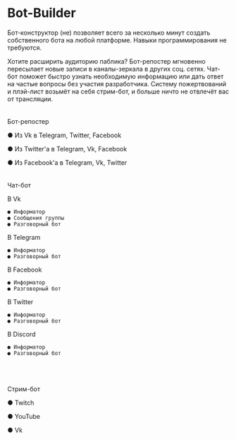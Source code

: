# Bot-Builder
Бот-конструктор (не) позволяет всего за несколько минут создать собственного бота на любой платформе. Навыки программирования не требуются.

Хотите расширить аудиторию паблика? Бот-репостер мгновенно пересылает новые записи в каналы-зеркала в других соц. сетях.
Чат-бот поможет быстро узнать необходимую информацию или дать ответ на частые вопросы без участия разработчика.
Систему пожертвований и плэй-лист возьмёт на себя стрим-бот, и больше ничто не отвлечёт вас от трансляции.
     
     
     
Бот-репостер

  ● Из Vk в Telegram, Twitter, Facebook
  
  ● Из Twitter'a в Telegram, Vk, Facebook
  
  ● Из Facebook'a в Telegram, Vk, Twitter
     
     
     
Чат-бот

  В Vk
  
    ● Информатор
    ● Сообщения группы
    ● Разговорный бот
    
  В Telegram
  
    ● Информатор
    ● Разговорный бот
    
  В Facebook
  
    ● Информатор
    ● Разговорный бот
    
  В Twitter
  
    ● Информатор
    ● Разговорный бот
    
  В Discord
  
    ● Информатор
    ● Разговорный бот
     
     
     
Стрим-бот

  ● Twitch
  
  ● YouTube
  
  ● Vk
